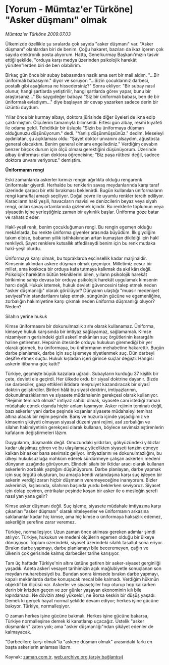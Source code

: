 # [Yorum - Mümtaz'er Türköne] "Asker düşmanı" olmak

*Mümtaz'er Türköne 2009.07.03*

<tr><td class="metin" colspan="2" style="padding-top: 20px; padding-left: 5px; padding-right: 10px;">Ülkemizde özellikle şu sıralarda çok sayıda "asker düşmanı" var. "Asker düşmanı" olanlardan biri de benim. Çoğu hakaret, bazıları da ikaz içeren çok sayıda elektronik posta alıyorum. Hatta, Genelkurmay Başkanı'mızın tasvir ettiği şekilde, "orduya karşı medya üzerinden psikolojik harekât yürüten"lerden biri de ben olabilirim.</td></tr><tr><td class="metin" colspan="2" style="padding-top: 20px; padding-left: 5px; padding-right: 10px;"><p>
<p> Birkaç gün önce bir subay babasından nazik ama sert bir mail aldım. "...Bir üniformalı babasıyım." diyor ve soruyor: "...Sizin çocuklarınız darbeci, postallı gibi aşağılansa ne hissedersiniz?" Sonra ekliyor: "Bir subay nasıl olunur, hangi şartlarda yetiştirilir, hangi şartlarda görev yapar, bunu bir araştırsanız..." Bu saygıdeğer babaya "Siz bir üniformalı babası, ben de bir üniformalı evladıyım..." diye başlayan bir cevap yazarken sadece derin bir üzüntü duydum. 
<p> Yıllar önce bir kurmay albayı, doktora jürisinde diğer üyeleri de ikna edip çaktırmıştım. Ölçülerim tamamıyla bilimseldi. Ertesi gün albay, resmî kıyafeti ile odama geldi. Tehditkâr bir üslupla "Sizin bu üniformaya düşman olduğunuzu düşünüyorum." dedi. "Yanlış düşünmüşsünüz." dedim. Meseleyi aydınlatan, şu açıklaması oldu: "Şayet doktor unvanını alsaydım, ağustosta general olacaktım. Benim general olmamı engellediniz." Verdiğim cevabın benzer birçok durum için ölçü olması gerektiğini düşünüyorum. Üzerinde albay üniforması olan doktora öğrencisine; "Biz paşa rütbesi değil, sadece doktora unvanı veriyoruz." demiştim. 
<p> <b> Üniformanın rengi</b>
<p> Eski zamanlarda askerler kırmızı rengin ağırlıkta olduğu rengarenk üniformalar giyerdi. Herhalde bu renklerin savaş meydanlarında karşı taraf üzerinde çarpıcı bir etki bırakması beklenirdi. Bugün kullanılan üniformaların rengi kamuflaj amaçlı seçiliyor. Doğal çevre ile uyumlu renkler tercih ediliyor. Karacıların hakî yeşili, havacıların mavisi ve denizcilerin beyaz veya siyah rengi, onları savaş ortamlarında gizlemek içindir. Bu renklerle toplumun veya siyasetin içine yerleştiğiniz zaman bir aykırılık başlar. Üniforma göze batar ve rahatsız eder. 
<p> Hakî-yeşil renk, benim çocukluğumun rengi. Bu rengin egemen olduğu mekânlarda, bu renkte üniforma giyenler arasında büyüdüm. İlk giydiğim takım elbise, babamın yıllık istihkakından artan kumaştan dikildiği için hakî renkliydi. Şayet renklere kutsallık atfedilseydi benim için bu renk mutlaka hakî-yeşil olurdu. 
<p> Üniformaya karşı olmak, bu topraklarda eşcinsellik kadar marjinaldir. Kimsenin aklından askere düşman olmak geçmiyor. Milletimiz cesur bir millet, ama koskoca bir orduya kafa tutmaya kalkmak da akıl kârı değil. Psikolojik harekâtın bütün tekniklerini bilen, yılların psikolojik harekât birikimine sahip devasa bir orduya psikolojik harekât uygulamak kimsenin harcı değil. Hukuk istemek, hukuk devleti güvencesini talep etmek neden "asker düşmanlığı" olarak görülüyor? Dünyanın ulaştığı "muasır medeniyet seviyesi"nin standartlarını talep etmek, süngünün gücüne ve egemenliğine, zorbalığın hakimiyetine karşı çıkmak neden üniforma düşmanlığı oluyor? Neden? 
<p> Silahın yerine hukuk
<p> Kimse üniformasını bir dokunulmazlık zırhı olarak kullanamaz. Üniforma, kimseye hukuk karşısında bir imtiyaz sağlayamaz, sağlamamalı. Kimse nizamiyenin gerisindeki gizli askerî mekânları suç örgütlerinin karargâhı haline getiremez. Hepsinin ötesinde orduyu hukukun giremediği bir yer olarak görmek, bu üniformaya, bu üniformanın mehabetine hakarettir. Bugün darbe planlamak, darbe için suç işlemeye niyetlenmek suç. Dün darbeyi deşifre etmek suçtu. Hukuk kışladan içeri girince suçlar değişti. Hangisi askerin itibarına güç kattı? 
<p> Türkiye, geçmişte büyük kazalara uğradı. Subayların kurduğu 37 kişilik bir çete, devleti ele geçirdi. Her ülkede ordu bir siyasî doktrine dayanır. Bizde ise darbeciler, gasp ettikleri iktidara meşruiyet kazandıracak bir siyasî doktrin geliştirdiler. Birileri hâlâ bu siyasî doktrini, imtiyazlarının, dokunulmazlıklarının ve siyasete müdahalenin gerekçesi olarak kullanıyor. "Rejimin teminatı olmak" imtiyaz sahibi olmak, siyasete canı istediği zaman müdahale etmek dışında hiçbir anlam taşımıyor. Asker rejimin teminatı değil, bazı askerler yani darbe peşinde koşanlar siyasete müdahaleyi teminat altına alacak bir rejim peşinde. Barış ve huzurla içinde yaşadığımız ve kimsenin şikâyeti olmayan siyasal düzeni yani rejimi, asıl zorbalığın ve silahın hakimiyetinin gerekçesi olarak kullanan, böylece sevimsizleştirenlerin kafalarını değiştirmeleri lâzım. 
<p> Duygularım, düşmanlık değil. Omuzundaki yıldızları, gökyüzündeki yıldızlar kadar ulaşılmaz gören ve bu ulaşılamaz yücelikten siyaseti tanzim etmeye kalkan bir asker bana sevimsiz geliyor. İmtiyazlarını ve dokunulmazlığını, bu ülkeyi hukuksuzluğa mahkûm ederek sürdürmeye çalışan askerleri medenî dünyanın uzağında görüyorum. Elindeki silahı bir iktidar aracı olarak kullanan askerlerin zorbalık yaptığını düşünüyorum. Darbe planlayan, darbe yapmak için suç örgütü oluşturan, bu amaçla kendi vatandaşına karşı suç işleyen bir askerin verdiği zararı hiçbir düşmanın veremeyeceğine inanıyorum. Bizler askerimizi, kışlasında, silahının başında yurdu beklerken seviyoruz. Siyaset için dolap çeviren, entrikalar peşinde koşan bir asker ile o mesleğin şerefi nasıl yan yana gelir? 
<p> Kimse asker düşmanı değil. Suç işleme, siyasete müdahale imtiyazına karşı çıkanları "asker düşmanı" olarak niteleyenler ve üniformanın arkasına saklananlar kadar hiç kimse, ama hiç kimse o üniformaya haksızlık edemez, askerliğin şerefine zarar veremez. 
<p> Türkiye, normalleşiyor. Uzun zaman önce atılması gereken adımlar şimdi atılıyor. Türkiye, hukukun ve medenî ölçülerin egemen olduğu bir ülkeye dönüşüyor. Toplum üzerindeki, siyaset üzerindeki silahlı tasallut sona eriyor. Bırakın darbe yapmayı, darbe planlamayı bile beceremeyen, çağın ve ülkenin çok gerisinde kalmış darbeciler tarihe karışıyor. 
<p> Tam üç haftadır Türkiye'nin altını üstüne getiren bir asker-siyaset gerginliği yaşadık. Adeta askerî vesayet tarihimizin açık mağlubiyetle sonuçlanan son meydan muharebesiydi bu. Bundan sonra kimsede bırakın darbe yapmayı, kapalı mekânlarda darbe konuşacak mecal bile kalmadı. Verdiğim hükmün objektif bir ölçüsü var. Askerler ve siyasetçiler hop oturup hop kalkarken derin bir krizden geçen ve zor günler yaşayan ekonominin kılı bile kıpırdamadı. Ne dövizin ateşi yükseldi, ne Borsa keskin bir düşüş yaşadı. Demek ki gerçek hayat normal şekilde devam ediyor; herkes işine gücüne bakıyor. Türkiye, normalleşiyor. 
<p> O zaman herkes işine gücüne bakmalı. Herkes işine gücüne bakarsa, Türkiye normalleşirse demek ki kanatlanıp uçacağız. Üstelik "asker düşmanları" zaten yok; ama "asker düşmanlığı"ndan şikâyet edenler de kalmayacak. 
<p> "Darbecilere karşı olmak"la "askere düşman olmak" arasındaki farkı en başta askerlerin anlaması lâzım.<br/></p></p></p></p></p></p></p></p></p></p></p></p></p></p></p></p></td></tr>

Kaynak: [zaman.com.tr](http://zaman.com.tr/yazar.do?yazino=865457), [web.archive.org (arşiv bağlantısı)](http://web.archive.org/web/20090903122301/http://zaman.com.tr:80/yazar.do?yazino=865457)
